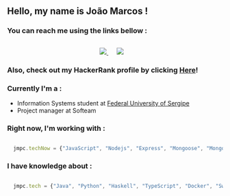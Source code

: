 ## Hello, my name is João Marcos !

### You can reach me using the links bellow :
<h2  align="center"></h2>
<p align="center">
  <a target="_blank"href="https://twitter.com/JMarcos_PC"><img src="https://img.shields.io/badge/twitter-%230077B5.svg?&style=for-the-badge&logo=twitter&logoColor=white" />      </a>&nbsp;&nbsp;&nbsp;&nbsp;
  <a target="_blank"href="https://www.linkedin.com/in/jmarcospc/"><img src="https://img.shields.io/badge/linkedin-%230077B5.svg?&style=for-the-badge&logo=linkedin&logoColor=white" /></a>&nbsp;&nbsp;&nbsp;&nbsp;
</p>

### Also, check out my HackerRank profile by clicking <a href="https://www.hackerrank.com/JMpeixotoC"><b>Here</b></a>!


### Currently I'm a :
- Information Systems student at <a href="http://www.ufs.br/">Federal University of Sergipe</a>
- Project manager at Softeam

### Right now, I'm working with :
```javascript

  jmpc.techNow = {"JavaScript", "Nodejs", "Express", "Mongoose", "MongoDB"};

```

### I have knowledge about :
```javascript

  jmpc.tech = {"Java", "Python", "Haskell", "TypeScript", "Docker", "Swagger"};

```

<!--
**JoaoMarcosPC/JoaoMarcosPC** is a ✨ _special_ ✨ repository because its `README.md` (this file) appears on your GitHub profile.

Here are some ideas to get you started:

- 🔭 I’m currently working on ...
- 🌱 I’m currently learning ...
- 👯 I’m looking to collaborate on ...
- 🤔 I’m looking for help with ...
- 💬 Ask me about ...
- 📫 How to reach me: ...
- 😄 Pronouns: ...
- ⚡ Fun fact: ...
-->
